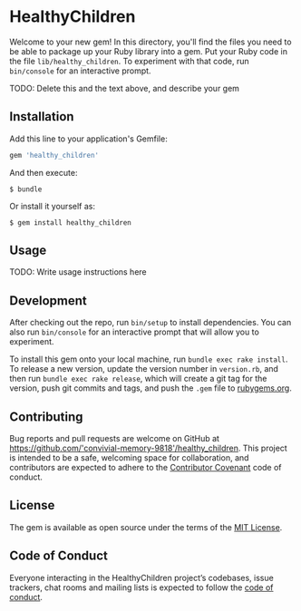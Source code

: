 # HealthyChildren

Welcome to your new gem! In this directory, you'll find the files you need to be able to package up your Ruby library into a gem. Put your Ruby code in the file `lib/healthy_children`. To experiment with that code, run `bin/console` for an interactive prompt.

TODO: Delete this and the text above, and describe your gem

## Installation

Add this line to your application's Gemfile:

```ruby
gem 'healthy_children'
```

And then execute:

    $ bundle

Or install it yourself as:

    $ gem install healthy_children

## Usage

TODO: Write usage instructions here

## Development

After checking out the repo, run `bin/setup` to install dependencies. You can also run `bin/console` for an interactive prompt that will allow you to experiment.

To install this gem onto your local machine, run `bundle exec rake install`. To release a new version, update the version number in `version.rb`, and then run `bundle exec rake release`, which will create a git tag for the version, push git commits and tags, and push the `.gem` file to [rubygems.org](https://rubygems.org).

## Contributing

Bug reports and pull requests are welcome on GitHub at https://github.com/'convivial-memory-9818'/healthy_children. This project is intended to be a safe, welcoming space for collaboration, and contributors are expected to adhere to the [Contributor Covenant](http://contributor-covenant.org) code of conduct.

## License

The gem is available as open source under the terms of the [MIT License](https://opensource.org/licenses/MIT).

## Code of Conduct

Everyone interacting in the HealthyChildren project’s codebases, issue trackers, chat rooms and mailing lists is expected to follow the [code of conduct](https://github.com/'convivial-memory-9818'/healthy_children/blob/master/CODE_OF_CONDUCT.md).
